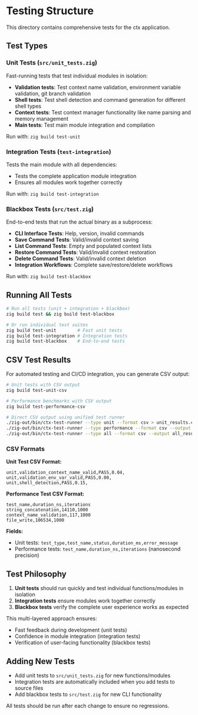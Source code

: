 # Testing Structure

This directory contains comprehensive tests for the ctx application.

## Test Types

### Unit Tests (`src/unit_tests.zig`)
Fast-running tests that test individual modules in isolation:
- **Validation tests**: Test context name validation, environment variable validation, git branch validation
- **Shell tests**: Test shell detection and command generation for different shell types  
- **Context tests**: Test context manager functionality like name parsing and memory management
- **Main tests**: Test main module integration and compilation

Run with: `zig build test-unit`

### Integration Tests (`test-integration`)
Tests the main module with all dependencies:
- Tests the complete application module integration
- Ensures all modules work together correctly

Run with: `zig build test-integration`

### Blackbox Tests (`src/test.zig`)
End-to-end tests that run the actual binary as a subprocess:
- **CLI Interface Tests**: Help, version, invalid commands
- **Save Command Tests**: Valid/invalid context saving
- **List Command Tests**: Empty and populated context lists
- **Restore Command Tests**: Valid/invalid context restoration
- **Delete Command Tests**: Valid/invalid context deletion
- **Integration Workflows**: Complete save/restore/delete workflows

Run with: `zig build test-blackbox`

## Running All Tests

```bash
# Run all tests (unit + integration + blackbox)
zig build test && zig build test-blackbox

# Or run individual test suites
zig build test-unit        # Fast unit tests
zig build test-integration # Integration tests  
zig build test-blackbox    # End-to-end tests
```

## CSV Test Results

For automated testing and CI/CD integration, you can generate CSV output:

```bash
# Unit tests with CSV output
zig build test-unit-csv

# Performance benchmarks with CSV output  
zig build test-performance-csv

# Direct CSV output using unified test runner
./zig-out/bin/ctx-test-runner --type unit --format csv > unit_results.csv
./zig-out/bin/ctx-test-runner --type performance --format csv --output perf_results.csv
./zig-out/bin/ctx-test-runner --type all --format csv --output all_results.csv
```

### CSV Formats

**Unit Test CSV Format:**
```csv
unit,validation_context_name_valid,PASS,0.04,
unit,validation_env_var_valid,PASS,0.00,
unit,shell_detection,PASS,0.15,
```

**Performance Test CSV Format:**
```csv
test_name,duration_ns,iterations
string_concatenation,14110,1000
context_name_validation,117,1000
file_write,106534,1000
```

**Fields:**
- Unit tests: `test_type,test_name,status,duration_ms,error_message`
- Performance tests: `test_name,duration_ns,iterations` (nanosecond precision)

## Test Philosophy

1. **Unit tests** should run quickly and test individual functions/modules in isolation
2. **Integration tests** ensure modules work together correctly
3. **Blackbox tests** verify the complete user experience works as expected

This multi-layered approach ensures:
- Fast feedback during development (unit tests)
- Confidence in module integration (integration tests)  
- Verification of user-facing functionality (blackbox tests)

## Adding New Tests

- Add unit tests to `src/unit_tests.zig` for new functions/modules
- Integration tests are automatically included when you add tests to source files
- Add blackbox tests to `src/test.zig` for new CLI functionality

All tests should be run after each change to ensure no regressions.